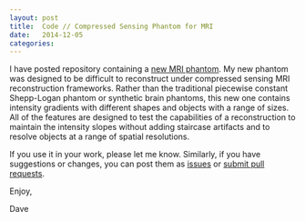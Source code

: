 ```yaml
---
layout: post
title:  Code // Compressed Sensing Phantom for MRI
date:   2014-12-05
categories:
---
```


I have posted repository containing a [new MRI phantom](https://github.com/davidssmith/csphantom). My new phantom was designed to be difficult to reconstruct under compressed sensing MRI reconstruction frameworks. Rather than the traditional piecewise constant Shepp-Logan phantom or synthetic brain phantoms, this new one contains intensity gradients with different shapes and objects with a range of sizes. All of the features are designed to test the capabilities of a reconstruction to maintain the intensity slopes without adding staircase artifacts and to resolve objects at a range of spatial resolutions.

If you use it in your work, please let me know. Similarly, if you have suggestions or changes, you can post them as [issues](https://github.com/davidssmith/csphantom/issues) or [submit pull requests](https://github.com/davidssmith/csphantom/pulls).

Enjoy,

Dave
